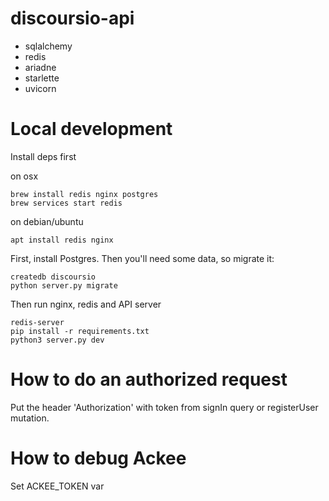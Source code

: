 # discoursio-api


- sqlalchemy
- redis
- ariadne
- starlette
- uvicorn

# Local development

Install deps first

on osx
```
brew install redis nginx postgres
brew services start redis
```

on debian/ubuntu
```
apt install redis nginx
```

First, install Postgres. Then you'll need some data, so migrate it:
```
createdb discoursio
python server.py migrate
```

Then run nginx, redis and API server
```
redis-server
pip install -r requirements.txt
python3 server.py dev
```

# How to do an authorized request

Put the header 'Authorization' with token from signIn query or registerUser mutation.

# How to debug Ackee

Set ACKEE_TOKEN var

